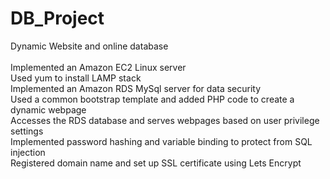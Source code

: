 # DB_Project
Dynamic Website and online database <br><br>
Implemented an Amazon EC2 Linux server <br>
Used yum to install LAMP stack <br>
Implemented an Amazon RDS MySql server for data security <br>
Used a common bootstrap template and added PHP code to create a dynamic webpage <br>
Accesses the RDS database and serves webpages based on user privilege settings <br>
Implemented password hashing and variable binding to protect from SQL injection <br>
Registered domain name and set up SSL certificate using Lets Encrypt<br>
